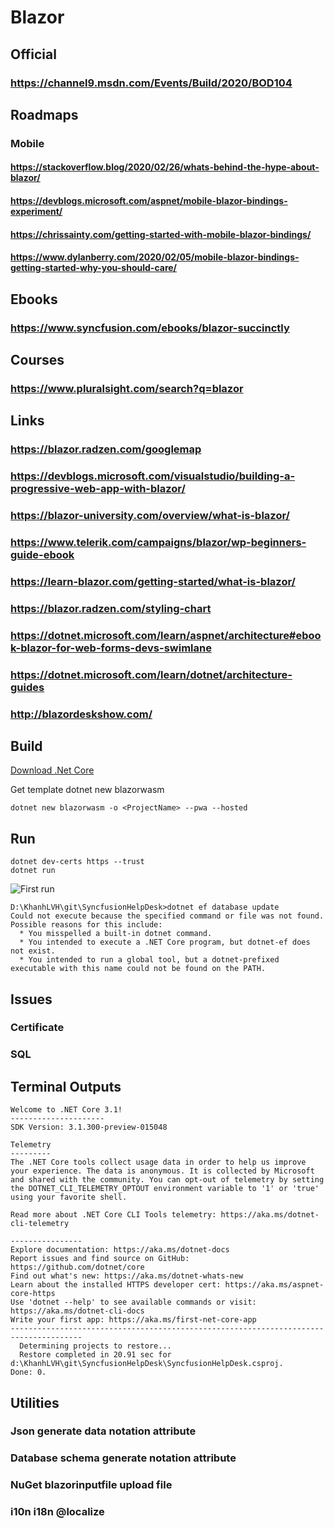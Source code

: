 # Blazor
## Official
### https://channel9.msdn.com/Events/Build/2020/BOD104
## Roadmaps
### Mobile
#### https://stackoverflow.blog/2020/02/26/whats-behind-the-hype-about-blazor/
#### https://devblogs.microsoft.com/aspnet/mobile-blazor-bindings-experiment/
#### https://chrissainty.com/getting-started-with-mobile-blazor-bindings/
#### https://www.dylanberry.com/2020/02/05/mobile-blazor-bindings-getting-started-why-you-should-care/
## Ebooks
### https://www.syncfusion.com/ebooks/blazor-succinctly
## Courses
### https://www.pluralsight.com/search?q=blazor
## Links
### https://blazor.radzen.com/googlemap
### https://devblogs.microsoft.com/visualstudio/building-a-progressive-web-app-with-blazor/
### https://blazor-university.com/overview/what-is-blazor/

### https://www.telerik.com/campaigns/blazor/wp-beginners-guide-ebook

### https://learn-blazor.com/getting-started/what-is-blazor/

### https://blazor.radzen.com/styling-chart

### https://dotnet.microsoft.com/learn/aspnet/architecture#ebook-blazor-for-web-forms-devs-swimlane

### https://dotnet.microsoft.com/learn/dotnet/architecture-guides

### http://blazordeskshow.com/
## Build
[Download .Net Core](https://dotnet.microsoft.com/download)

Get template dotnet new blazorwasm
```
dotnet new blazorwasm -o <ProjectName> --pwa --hosted 
```
## Run
```
dotnet dev-certs https --trust
dotnet run
```

![First run](https://snipboard.io/0MQC7k.jpg)
```
D:\KhanhLVH\git\SyncfusionHelpDesk>dotnet ef database update
Could not execute because the specified command or file was not found.
Possible reasons for this include:
  * You misspelled a built-in dotnet command.
  * You intended to execute a .NET Core program, but dotnet-ef does not exist.
  * You intended to run a global tool, but a dotnet-prefixed executable with this name could not be found on the PATH.
```
## Issues
### Certificate
### SQL
## Terminal Outputs
```
Welcome to .NET Core 3.1!
---------------------
SDK Version: 3.1.300-preview-015048

Telemetry
---------
The .NET Core tools collect usage data in order to help us improve your experience. The data is anonymous. It is collected by Microsoft and shared with the community. You can opt-out of telemetry by setting the DOTNET_CLI_TELEMETRY_OPTOUT environment variable to '1' or 'true' using your favorite shell.

Read more about .NET Core CLI Tools telemetry: https://aka.ms/dotnet-cli-telemetry

----------------
Explore documentation: https://aka.ms/dotnet-docs
Report issues and find source on GitHub: https://github.com/dotnet/core
Find out what's new: https://aka.ms/dotnet-whats-new
Learn about the installed HTTPS developer cert: https://aka.ms/aspnet-core-https
Use 'dotnet --help' to see available commands or visit: https://aka.ms/dotnet-cli-docs
Write your first app: https://aka.ms/first-net-core-app
--------------------------------------------------------------------------------------
  Determining projects to restore...
  Restore completed in 20.91 sec for d:\KhanhLVH\git\SyncfusionHelpDesk\SyncfusionHelpDesk.csproj.
Done: 0.

```
## Utilities
### Json generate data notation attribute
### Database schema generate notation attribute
### NuGet blazorinputfile upload file
### i10n i18n @localize
